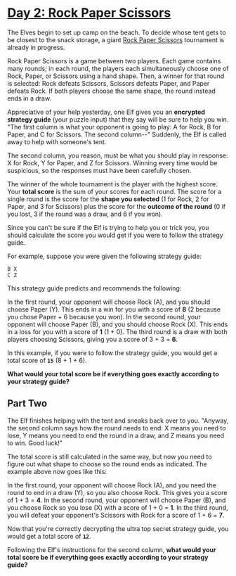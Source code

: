 # [Day 2: Rock Paper Scissors](https://adventofcode.com/2022/day/2)
The Elves begin to set up camp on the beach. To decide whose tent gets to be closest to the snack storage, a giant [Rock Paper Scissors](https://en.wikipedia.org/wiki/Rock_paper_scissors) tournament is already in progress.

Rock Paper Scissors is a game between two players. Each game contains many rounds; in each round, the players each simultaneously choose one of Rock, Paper, or Scissors using a hand shape. Then, a winner for that round is selected: Rock defeats Scissors, Scissors defeats Paper, and Paper defeats Rock. If both players choose the same shape, the round instead ends in a draw.

Appreciative of your help yesterday, one Elf gives you an **encrypted strategy guide** (your puzzle input) that they say will be sure to help you win. &quot;The first column is what your opponent is going to play: A for Rock, B for Paper, and C for Scissors. The second column--&quot; Suddenly, the Elf is called away to help with someone&#x27;s tent.

The second column, you reason, must be what you should play in response: X for Rock, Y for Paper, and Z for Scissors. Winning every time would be suspicious, so the responses must have been carefully chosen.

The winner of the whole tournament is the player with the highest score. Your **total score** is the sum of your scores for each round. The score for a single round is the score for the **shape you selected** (1 for Rock, 2 for Paper, and 3 for Scissors) plus the score for the **outcome of the round** (0 if you lost, 3 if the round was a draw, and 6 if you won).

Since you can&#x27;t be sure if the Elf is trying to help you or trick you, you should calculate the score you would get if you were to follow the strategy guide.

For example, suppose you were given the following strategy guide:

```A Y
B X
C Z
```
This strategy guide predicts and recommends the following:


In the first round, your opponent will choose Rock (A), and you should choose Paper (Y). This ends in a win for you with a score of **8** (2 because you chose Paper + 6 because you won).
In the second round, your opponent will choose Paper (B), and you should choose Rock (X). This ends in a loss for you with a score of **1** (1 + 0).
The third round is a draw with both players choosing Scissors, giving you a score of 3 + 3 = **6**.

In this example, if you were to follow the strategy guide, you would get a total score of **`15`** (8 + 1 + 6).

**What would your total score be if everything goes exactly according to your strategy guide?**


## Part Two
The Elf finishes helping with the tent and sneaks back over to you. &quot;Anyway, the second column says how the round needs to end: X means you need to lose, Y means you need to end the round in a draw, and Z means you need to win. Good luck!&quot;

The total score is still calculated in the same way, but now you need to figure out what shape to choose so the round ends as indicated. The example above now goes like this:


In the first round, your opponent will choose Rock (A), and you need the round to end in a draw (Y), so you also choose Rock. This gives you a score of 1 + 3 = **4**.
In the second round, your opponent will choose Paper (B), and you choose Rock so you lose (X) with a score of 1 + 0 = **1**.
In the third round, you will defeat your opponent&#x27;s Scissors with Rock for a score of 1 + 6 = **7**.

Now that you&#x27;re correctly decrypting the ultra top secret strategy guide, you would get a total score of **`12`**.

Following the Elf&#x27;s instructions for the second column, **what would your total score be if everything goes exactly according to your strategy guide?**